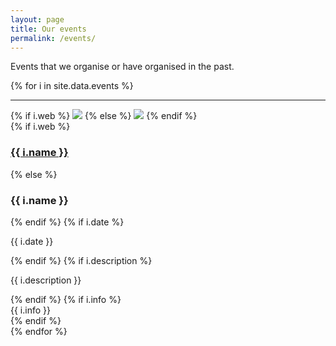 ```yaml
---
layout: page
title: Our events
permalink: /events/
---
```


Events that we organise or have organised in the past.

{% for i in site.data.events %}
<hr>
<div class="row">
  <div class="col-md-3">
  {% if i.web %}
    <a href="{{ i.web | prepend: site.baseurl }}"><img class="image img-responsive" src="{{ "/img/events/" | append: i.image | prepend: site.baseurl }}"/></a>
  {% else %}
    <img class="image img-responsive" src="{{ "/img/events/" | append: i.image | prepend: site.baseurl }}"/>
  {% endif %}
  </div>
  <div class="col-md-9">
  {% if i.web %}
    <h3><a href="{{ i.web | prepend: site.baseurl }}">{{ i.name }}</a></h3>
  {% else %}
     <h3>{{ i.name }}</h3>
  {% endif %}
  {% if i.date %}
    <p><i class="fa fa-calendar"></i> {{ i.date }}</p>
  {% endif %}
  {% if i.description %}
     <p>{{ i.description }}</p>
   {% endif %}
   {% if i.info %}
     	<div class="alert alert-info" role="alert">{{ i.info }}</div>
   {% endif %}
  </div>
</div>
{% endfor %}



